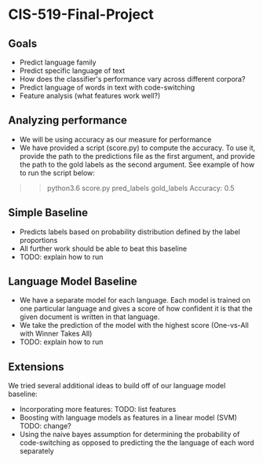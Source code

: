 # CIS-519-Final-Project

## Goals
* Predict language family
* Predict specific language of text
* How does the classifier's performance vary across different corpora?
* Predict language of words in text with code-switching
* Feature analysis (what features work well?)


## Analyzing performance

* We will be using accuracy as our measure for performance
* We have provided a script (score.py) to compute the accuracy. To use it, provide the path to the
predictions file as the first argument, and provide the path to the gold labels as the second
argument. See example of how to run the script below:

>> python3.6 score.py pred_labels gold_labels
>> Accuracy: 0.5


## Simple Baseline

* Predicts labels based on probability distribution defined by the label proportions
* All further work should be able to beat this baseline
* TODO: explain how to run


## Language Model Baseline

* We have a separate model for each language. Each model is trained on one particular language and
gives a score of how confident it is that the given document is written in that language.
* We take the prediction of the model with the highest score (One-vs-All with Winner Takes All)
* TODO: explain how to run


## Extensions

We tried several additional ideas to build off of our language model baseline:
* Incorporating more features: TODO: list features
* Boosting with language models as features in a linear model (SVM) TODO: change?
* Using the naive bayes assumption for determining the probability of code-switching as opposed to
predicting the the language of each word separately

